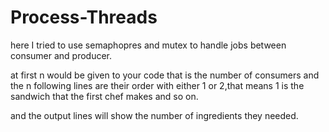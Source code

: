 # Process-Threads
here I tried to use semaphopres and mutex to handle jobs between consumer and producer.

at first n would be given to your code that is the number of consumers and the n following lines are their order with either 1 or 2,that means 1 is the sandwich that the first chef makes and so on.

and the output lines will show the number of ingredients they needed.
